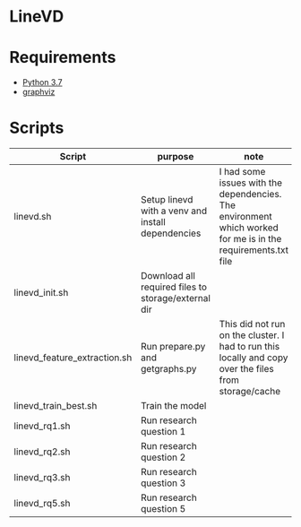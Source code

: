 # LineVD

# Requirements

- [Python 3.7](../python3.7)
- [graphviz](../graphviz)
 
# Scripts

| Script | purpose | note |
| --- | --- | --- |
| linevd.sh | Setup linevd with a venv and install dependencies | I had some issues with the dependencies. The environment which worked for me is in the requirements.txt file |
| linevd_init.sh | Download all required files to storage/external dir | |
| linevd_feature_extraction.sh | Run prepare.py and getgraphs.py | This did not run on the cluster. I had to run this locally and copy over the files from storage/cache |
| linevd_train_best.sh | Train the model | |
| linevd_rq1.sh | Run research question 1 | |
| linevd_rq2.sh | Run research question 2 | |
| linevd_rq3.sh | Run research question 3 | |
| linevd_rq5.sh | Run research question 5 | |

